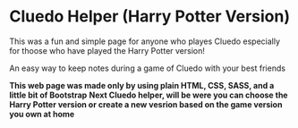 <h1> Cluedo Helper (Harry Potter Version)</h1>
<p>This was a fun and simple page for anyone who playes Cluedo especially for thoose who have played the Harry Potter version!</p>
<p> An easy way to keep notes during a game of Cluedo with your best friends</p>
<strong>This web page was made only by using plain HTML, CSS, SASS, and a little bit of Bootstrap</strong>
<strong>Next Cluedo helper, will be were you can choose the Harry Potter version or create a new vesrion based on the game version you own at home</strong>
